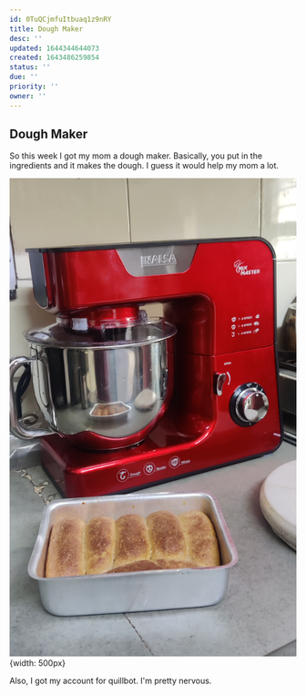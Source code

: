 ```yaml
---
id: 0TuQCjmfuItbuaq1z9nRY
title: Dough Maker
desc: ''
updated: 1644344644073
created: 1643486259854
status: ''
due: ''
priority: ''
owner: ''
---
```


## Dough Maker

So this week I got my mom a dough maker. Basically, you put in the ingredients and it makes the dough. I guess it would help my mom a lot.

![Dough Maker](/assets/images/dough-maker.jpg){width: 500px}


Also, I got my account for quillbot. I'm pretty nervous. 
